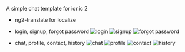 A simple chat template for ionic 2
- ng2-translate for localize
- login, signup, forgot password
![login](https://github.com/vuhung3990/ChatTemplate/raw/master/img_captures/Screenshot_2016-11-06-01-08-07-283_com.ionicframework.mysimplechat939847.png)
![signup](https://github.com/vuhung3990/ChatTemplate/raw/master/img_captures/Screenshot_2016-11-06-01-08-13-728_com.ionicframework.mysimplechat939847.png)
![forgot password](https://github.com/vuhung3990/ChatTemplate/raw/master/img_captures/Screenshot_2016-11-06-01-08-20-285_com.ionicframework.mysimplechat939847.png)

- chat, profile, contact, history
![chat](https://github.com/vuhung3990/ChatTemplate/raw/master/img_captures/Screenshot_2016-11-06-02-08-28-896_com.template.mysimplechat939847.png)
![profile](https://github.com/vuhung3990/ChatTemplate/raw/master/img_captures/Screenshot_2016-11-06-01-07-15-563_com.ionicframework.mysimplechat939847.png)
![contact](https://github.com/vuhung3990/ChatTemplate/raw/master/img_captures/Screenshot_2016-11-06-01-07-34-723_com.ionicframework.mysimplechat939847.png)
![history](https://github.com/vuhung3990/ChatTemplate/raw/master/img_captures/Screenshot_2016-11-06-01-07-41-506_com.ionicframework.mysimplechat939847.png)